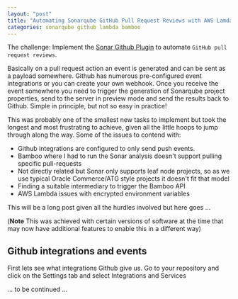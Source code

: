 ```yaml
---
layout: "post"
title: "Automating Sonarqube GitHub Pull Request Reviews with AWS Lamda and Bamboo"
categories: sonarqube github lambda bamboo
---
```


The challenge: Implement the [Sonar Github Plugin][sonar-github-plugin-url] to automate `GitHub pull request reviews`.

Basically on a pull request action an event is generated and can be sent as a payload somewhere. Github has numerous pre-configured event integrations or you can create your own webhook. Once you receive the event somewhere you need to trigger the generation of Sonarqube project properties, send to the server in preview mode and send the results back to Github. Simple in principle, but not so easy in practice!

This was probably one of the smallest new tasks to implement but took the longest and most frustrating to achieve, given all the little hoops to jump through along the way. Some of the issues to contend with:

- Github integrations are configured to only send push events.
- Bamboo where I had to run the Sonar analysis doesn't support pulling specific pull-requests
- Not directly related but Sonar only supports leaf node projects, so as we use typical Oracle Commerce/ATG style projects it doesn't fit that model
- Finding a suitable intermediary to trigger the Bamboo API
- AWS Lambda issues with encrypted environment variables

This will be a long post given all the hurdles involved but here goes ...

(<b>Note</b> This was achieved with certain versions of software at the time that may now have additional features to enable this in a different way)

<h2>Github integrations and events</h2>
First lets see what integrations Github give us. Go to your repository and click on the Settings tab and select Integrations and Services

... to be continued ...

[sonar-github-plugin-url]: https://docs.sonarqube.org/display/PLUG/GitHub+Plugin
